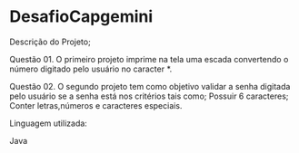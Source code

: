 # DesafioCapgemini

Descrição do Projeto;

Questão 01.
O primeiro projeto imprime na tela uma escada convertendo o número digitado pelo usuário no caracter *.

Questão 02.
O segundo projeto tem como objetivo validar a senha digitada pelo usuário se a senha está nos critérios tais como; Possuir 6 caracteres; 
Conter letras,números e caracteres especiais.

Linguagem utilizada:

Java
